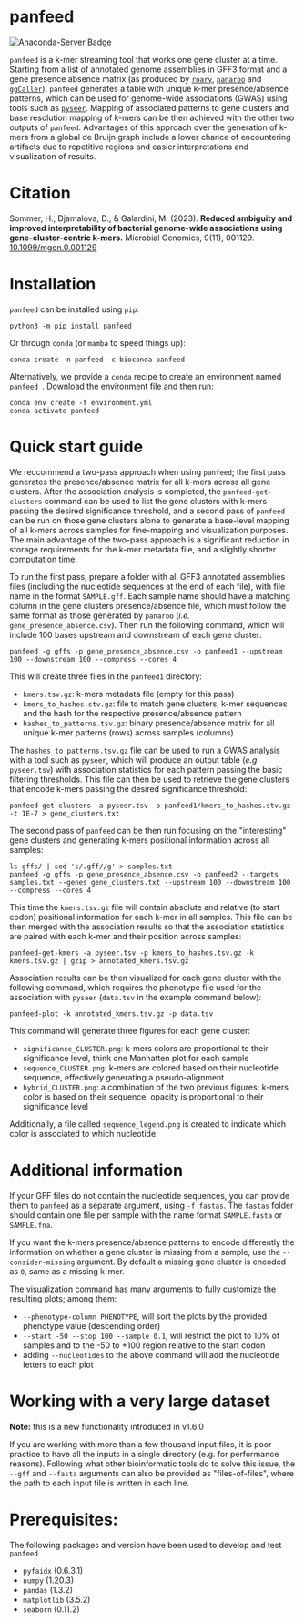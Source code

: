 # panfeed

[![Anaconda-Server Badge](https://anaconda.org/bioconda/panfeed/badges/version.svg)](https://anaconda.org/bioconda/panfeed)

`panfeed` is a k-mer streaming tool that works one gene cluster at a time.
Starting from a list of annotated genome assemblies in GFF3 format and a gene presence absence matrix (as produced by
[`roary`](https://github.com/sanger-pathogens/Roary), [`panaroo`](https://github.com/gtonkinhill/panaroo/)
and [`ggCaller`](https://github.com/samhorsfield96/ggCaller)),
`panfeed` generates a table with unique k-mer presence/absence patterns,
which can be used for genome-wide associations (GWAS) using tools
such as [`pyseer`](https://github.com/mgalardini/pyseer).
Mapping of associated patterns to gene clusters and base resolution mapping of k-mers can be then achieved with the other two outputs of `panfeed`.
Advantages of this approach over the generation of k-mers from a global de Bruijn
graph include a lower chance of encountering artifacts
due to repetitive regions and easier interpretations and visualization of results.

# Citation

Sommer, H., Djamalova, D., & Galardini, M. (2023). **Reduced ambiguity and improved interpretability of bacterial genome-wide associations using gene-cluster-centric k-mers.** Microbial Genomics, 9(11), 001129. [10.1099/mgen.0.001129](https://doi.org/10.1099/mgen.0.001129)

# Installation

`panfeed` can be installed using `pip`:

    python3 -m pip install panfeed

Or through `conda` (or `mamba` to speed things up):

    conda create -n panfeed -c bioconda panfeed

Alternatively, we provide a `conda` recipe to create an environment 
named `panfeed `. Download the
[environment file](https://raw.githubusercontent.com/microbial-pangenomes-lab/panfeed/main/environment.yml)
and then run:

    conda env create -f environment.yml
    conda activate panfeed

# Quick start guide

We reccommend a two-pass approach when using `panfeed`; the first pass generates the
presence/absence matrix for all k-mers across all gene clusters. After the association
analysis is completed, the `panfeed-get-clusters` command can be used to list the gene
clusters with k-mers passing the desired significance threshold, and a second pass of
`panfeed` can be run on those gene clusters alone to generate a base-level mapping of
all k-mers across samples for fine-mapping and visualization purposes.
The main advantage of the two-pass approach is a significant reduction in storage
requirements for the k-mer metadata file, and a slightly shorter computation time.

To run the first pass, prepare a folder with all GFF3 annotated assemblies files
(including the nucleotide sequences at the end of each file), with
file name in the format `SAMPLE.gff`. Each sample name should have a matching column
in the gene clusters presence/absence file, which must follow the same format as those
generated by `panaroo` (_i.e._ `gene_presence_absence.csv`).
Then run the following command, which will include 100 bases upstream and
downstream of each gene cluster:

    panfeed -g gffs -p gene_presence_absence.csv -o panfeed1 --upstream 100 --downstream 100 --compress --cores 4

This will create three files in the `panfeed1` directory:

* `kmers.tsv.gz`: k-mers metadata file (empty for this pass)
* `kmers_to_hashes.stv.gz`: file to match gene clusters, k-mer sequences and the hash for the respective presence/absence pattern
* `hashes_to_patterns.tsv.gz`: binary presence/absence matrix for all unique k-mer patterns (rows) across samples (columns)

The `hashes_to_patterns.tsv.gz` file can be used to run a GWAS analysis
with a tool such as `pyseer`, which will produce an output table
(_e.g._ `pyseer.tsv`) with association
statistics for each pattern passing the basic filtering thresholds. This file can
then be used to retrieve the gene clusters that encode k-mers passing the desired
significance threshold:

    panfeed-get-clusters -a pyseer.tsv -p panfeed1/kmers_to_hashes.stv.gz -t 1E-7 > gene_clusters.txt

The second pass of `panfeed` can be then run focusing on the "interesting"
gene clusters and generating k-mers positional information across all samples:

    ls gffs/ | sed 's/.gff//g' > samples.txt
    panfeed -g gffs -p gene_presence_absence.csv -o panfeed2 --targets samples.txt --genes gene_clusters.txt --upstream 100 --downstream 100 --compress --cores 4

This time the `kmers.tsv.gz` file will contain absolute and relative (to start codon) positional information
for each k-mer in all samples. This file can be then merged with the association results so that the
association statistics are paired with each k-mer and their position across samples:

    panfeed-get-kmers -a pyseer.tsv -p kmers_to_hashes.tsv.gz -k kmers.tsv.gz | gzip > annotated_kmers.tsv.gz

Association results can be then visualized for each gene cluster with the following command,
which requires the phenotype file used for the association with `pyseer` (`data.tsv`
in the example command below):

    panfeed-plot -k annotated_kmers.tsv.gz -p data.tsv

This command will generate three figures for each gene cluster:

* `significance_CLUSTER.png`: k-mers colors are proportional to their significance level, think one Manhatten plot for each sample
* `sequence_CLUSTER.png`: k-mers are colored based on their nucleotide sequence, effectively generating a pseudo-alignment
* `hybrid_CLUSTER.png`: a combination of the two previous figures; k-mers color is based on their sequence, opacity is proportional to their significance level

Additionally, a file called `sequence_legend.png` is created to indicate which color is associated to which nucleotide.

# Additional information

If your GFF files do not contain the nucleotide sequences, you can provide them to `panfeed`
as a separate argument, using `-f fastas`. The `fastas` folder should contain one file per sample
with the name format `SAMPLE.fasta` or `SAMPLE.fna`.

If you want the k-mers presence/absence patterns to encode differently the information on
whether a gene cluster is missing from a sample, use the `--consider-missing` argument.
By default a missing gene cluster is encoded as `0`, same as a missing k-mer.

The visualization command has many arguments to fully customize the resulting plots;
among them:

* `--phenotype-column PHENOTYPE`, will sort the plots by the provided phenotype value (descending order)
* `--start -50 --stop 100 --sample 0.1`, will restrict the plot to 10% of samples and to the -50 to +100 region relative to the start codon
* adding `--nucleotides` to the above command will add the nucleotide letters to each plot

# Working with a very large dataset

**Note:** this is a new functionality introduced in v1.6.0

If you are working with more than a few thousand input files, it is poor practice to have
all the inputs in a single directory (e.g. for performance reasons). Following what
other bioinformatic tools do to solve this issue, the `--gff` and `--fasta` arguments
can also be provided as "files-of-files", where the path to each input file is written
in each line.

# Prerequisites:

The following packages and version have been used to develop and test `panfeed`

* `pyfaidx` (0.6.3.1)
* `numpy` (1.20.3)
* `pandas` (1.3.2)
* `matplotlib` (3.5.2)
* `seaborn` (0.11.2)

